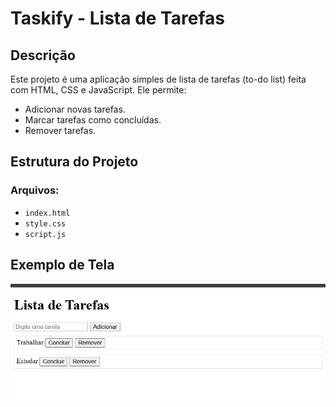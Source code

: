 # Taskify - Lista de Tarefas

## Descrição
Este projeto é uma aplicação simples de lista de tarefas (to-do list) feita com HTML, CSS e JavaScript. Ele permite:
- Adicionar novas tarefas.
- Marcar tarefas como concluídas.
- Remover tarefas.

## Estrutura do Projeto

### Arquivos:
- `index.html`
- `style.css`
- `script.js`

## Exemplo de Tela
![Tela](images/projectView.png) 